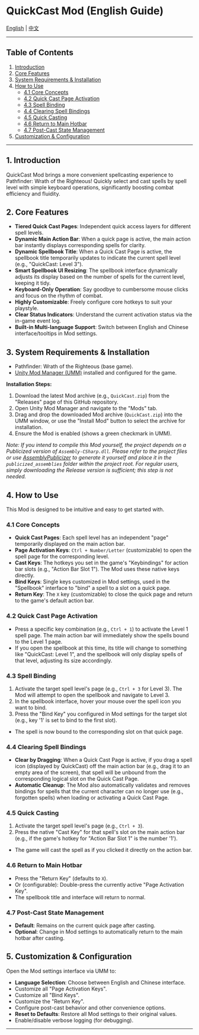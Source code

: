 # QuickCast Mod (English Guide)

[English](./README.en.md) | [中文](./README.zh.md)

---

## Table of Contents
1. [Introduction](#1-introduction)
2. [Core Features](#2-core-features)
3. [System Requirements & Installation](#3-system-requirements--installation)
4. [How to Use](#4-how-to-use)
    - [4.1 Core Concepts](#41-core-concepts)
    - [4.2 Quick Cast Page Activation](#42-quick-cast-page-activation)
    - [4.3 Spell Binding](#43-spell-binding)
    - [4.4 Clearing Spell Bindings](#44-clearing-spell-bindings)
    - [4.5 Quick Casting](#45-quick-casting)
    - [4.6 Return to Main Hotbar](#46-return-to-main-hotbar)
    - [4.7 Post-Cast State Management](#47-post-cast-state-management)
5. [Customization & Configuration](#5-customization--configuration)

---

## 1. Introduction
QuickCast Mod brings a more convenient spellcasting experience to Pathfinder: Wrath of the Righteous! Quickly select and cast spells by spell level with simple keyboard operations, significantly boosting combat efficiency and fluidity.

## 2. Core Features
*   **Tiered Quick Cast Pages**: Independent quick access layers for different spell levels.
*   **Dynamic Main Action Bar**: When a quick page is active, the main action bar instantly displays corresponding spells for clarity.
*   **Dynamic Spellbook Title**: When a Quick Cast Page is active, the spellbook title temporarily updates to indicate the current spell level (e.g., "QuickCast: Level 3").
*   **Smart Spellbook UI Resizing**: The spellbook interface dynamically adjusts its display based on the number of spells for the current level, keeping it tidy.
*   **Keyboard-Only Operation**: Say goodbye to cumbersome mouse clicks and focus on the rhythm of combat.
*   **Highly Customizable**: Freely configure core hotkeys to suit your playstyle.
*   **Clear Status Indicators**: Understand the current activation status via the in-game event log.
*   **Built-in Multi-language Support**: Switch between English and Chinese interface/tooltips in Mod settings.

## 3. System Requirements & Installation
*   Pathfinder: Wrath of the Righteous (base game).
*   [Unity Mod Manager (UMM)](https://www.nexusmods.com/site/mods/21) installed and configured for the game.

**Installation Steps:**
1.  Download the latest Mod archive (e.g., `QuickCast.zip`) from the "Releases" page of this GitHub repository.
2.  Open Unity Mod Manager and navigate to the "Mods" tab.
3.  Drag and drop the downloaded Mod archive (`QuickCast.zip`) into the UMM window, or use the "Install Mod" button to select the archive for installation.
4.  Ensure the Mod is enabled (shows a green checkmark in UMM).

*Note: If you intend to compile this Mod yourself, the project depends on a Publicized version of `Assembly-CSharp.dll`. Please refer to the project files or use [AssemblyPublicizer](https://github.com/CabbageCrow/AssemblyPublicizer) to generate it yourself and place it in the `publicized_assemblies` folder within the project root. For regular users, simply downloading the Release version is sufficient; this step is not needed.*

## 4. How to Use
This Mod is designed to be intuitive and easy to get started with.

### 4.1 Core Concepts
*   **Quick Cast Pages**: Each spell level has an independent "page" temporarily displayed on the main action bar.
*   **Page Activation Keys**: `Ctrl + Number/Letter` (customizable) to open the spell page for the corresponding level.
*   **Cast Keys**: The hotkeys you set in the game's "Keybindings" for action bar slots (e.g., "Action Bar Slot 1"). The Mod uses these native keys directly.
*   **Bind Keys**: Single keys customized in Mod settings, used in the "Spellbook" interface to "bind" a spell to a slot on a quick page.
*   **Return Key**: The `X` key (customizable) to close the quick page and return to the game's default action bar.

### 4.2 Quick Cast Page Activation
*   Press a specific key combination (e.g., `Ctrl + 1`) to activate the Level 1 spell page. The main action bar will immediately show the spells bound to the Level 1 page.
*   If you open the spellbook at this time, its title will change to something like "QuickCast: Level 1", and the spellbook will only display spells of that level, adjusting its size accordingly.

### 4.3 Spell Binding
1.  Activate the target spell level's page (e.g., `Ctrl + 3` for Level 3). The Mod will attempt to open the spellbook and navigate to Level 3.
2.  In the spellbook interface, hover your mouse over the spell icon you want to bind.
3.  Press the "Bind Key" you configured in Mod settings for the target slot (e.g., key '1' is set to bind to the first slot).
*   The spell is now bound to the corresponding slot on that quick page.

### 4.4 Clearing Spell Bindings
*   **Clear by Dragging**: When a Quick Cast Page is active, if you drag a spell icon (displayed by QuickCast) off the main action bar (e.g., drag it to an empty area of the screen), that spell will be unbound from the corresponding logical slot on the Quick Cast Page.
*   **Automatic Cleanup**: The Mod also automatically validates and removes bindings for spells that the current character can no longer use (e.g., forgotten spells) when loading or activating a Quick Cast Page.

### 4.5 Quick Casting
1.  Activate the target spell level's page (e.g., `Ctrl + 3`).
2.  Press the native "Cast Key" for that spell's slot on the main action bar (e.g., if the game's hotkey for "Action Bar Slot 1" is the number '1').
*   The game will cast the spell as if you clicked it directly on the action bar.

### 4.6 Return to Main Hotbar
*   Press the "Return Key" (defaults to `X`).
*   Or (configurable): Double-press the currently active "Page Activation Key".
*   The spellbook title and interface will return to normal.

### 4.7 Post-Cast State Management
*   **Default**: Remains on the current quick page after casting.
*   **Optional**: Change in Mod settings to automatically return to the main hotbar after casting.

## 5. Customization & Configuration
Open the Mod settings interface via UMM to:
*   **Language Selection**: Choose between English and Chinese interface.
*   Customize all "Page Activation Keys".
*   Customize all "Bind Keys".
*   Customize the "Return Key".
*   Configure post-cast behavior and other convenience options.
*   **Reset to Defaults**: Restore all Mod settings to their original values.
*   Enable/disable verbose logging (for debugging).

--- 